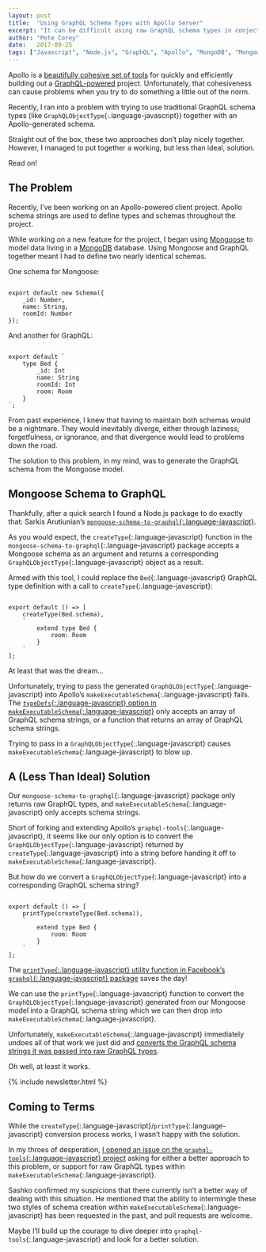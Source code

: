 ```yaml
---
layout: post
title:  "Using GraphQL Schema Types with Apollo Server"
excerpt: "It can be difficult using raw GraphQL schema types in conjection with Apollo's server-side tools. This article digs into the pros and cons of a potential solution."
author: "Pete Corey"
date:   2017-09-25
tags: ["Javascript", "Node.js", "GraphQL", "Apollo", "MongoDB", "Mongoose"]
---
```


Apollo is a [beautifully cohesive set of tools](https://www.apollodata.com/) for quickly and efficiently building out a [GraphQL-powered](http://graphql.org/) project. Unfortunately, that cohesiveness can cause problems when you try to do something a little out of the norm.

Recently, I ran into a problem with trying to use traditional GraphQL schema types (like `GraphQLObjectType`{:.language-javascript}) together with an Apollo-generated schema.

Straight out of the box, these two approaches don’t play nicely together. However, I managed to put together a working, but less than ideal, solution.

Read on!

## The Problem

Recently, I’ve been working on an Apollo-powered client project. Apollo schema strings are used to define types and schemas throughout the project.

While working on a new feature for the project, I began using [Mongoose](http://mongoosejs.com/) to model data living in a [MongoDB](https://www.mongodb.com/) database. Using Mongoose and GraphQL together meant I had to define two nearly identical schemas.

One schema for Mongoose:

<pre class='language-javascript'><code class='language-javascript'>
export default new Schema({
    _id: Number,
    name: String,
    roomId: Number
});
</code></pre>

And another for GraphQL:

<pre class='language-javascript'><code class='language-javascript'>
export default `
    type Bed {
        _id: Int
        name: String
        roomId: Int
        room: Room
    }
`;
</code></pre>

From past experience, I knew that having to maintain both schemas would be a nightmare. They would inevitably diverge, either through laziness, forgetfulness, or ignorance, and that divergence would lead to problems down the road.

The solution to this problem, in my mind, was to generate the GraphQL schema from the Mongoose model.

## Mongoose Schema to GraphQL

Thankfully, after a quick search I found a Node.js package to do exactly that: Sarkis Arutiunian’s [`mongoose-schema-to-graphql`{:.language-javascript}](https://github.com/sarkistlt/mongoose-schema-to-graphql).

As you would expect, the `createType`{:.language-javascript} function in the `mongoose-schema-to-graphql`{:.language-javascript} package accepts a Mongoose schema as an argument and returns a corresponding `GraphQLObjectType`{:.language-javascript} object as a result.

Armed with this tool, I could replace the `Bed`{:.language-javascript} GraphQL type definition with a call to `createType`{:.language-javascript}:

<pre class='language-javascript'><code class='language-javascript'>
export default () => [
    createType(Bed.schema),
    `
        extend type Bed {
            room: Room
        }
    `
];
</code></pre>

At least that was the dream…

Unfortunately, trying to pass the generated `GraphQLObjectType`{:.language-javascript} into Apollo’s `makeExecutableSchema`{:.language-javascript} fails. The [`typeDefs`{:.language-javascript} option in `makeExecutableSchema`{:.language-javascript}](http://dev.apollodata.com/tools/graphql-tools/generate-schema.html#makeExecutableSchema) only accepts an array of GraphQL schema strings, or a function that returns an array of GraphQL schema strings.

Trying to pass in a `GraphQLObjectType`{:.language-javascript} causes `makeExecutableSchema`{:.language-javascript} to blow up.

## A (Less Than Ideal) Solution

Our `mongoose-schema-to-graphql`{:.language-javascript} package only returns raw GraphQL types, and `makeExecutableSchema`{:.language-javascript} only accepts schema strings.

Short of forking and extending Apollo’s `graphql-tools`{:.language-javascript}, it seems like our only option is to convert the `GraphQLObjectType`{:.language-javascript} returned by `createType`{:.language-javascript} into a string before handing it off to `makeExecutableSchema`{:.language-javascript}.

But how do we convert a `GraphQLObjectType`{:.language-javascript} into a corresponding GraphQL schema string?

<pre class='language-javascript'><code class='language-javascript'>
export default () => [
    printType(createType(Bed.schema)),
    `
        extend type Bed {
            room: Room
        }
    `
];
</code></pre>

The [`printType`{:.language-javascript} utility function in Facebook’s `graphql`{:.language-javascript} package](https://github.com/graphql/graphql-js/blob/eb01a23c578d949ccea2fa2b350e65a3893e6895/src/utilities/schemaPrinter.js#L139-L153) saves the day!

We can use the `printType`{:.language-javascript} function to convert the `GraphQLObjectType`{:.language-javascript} generated from our Mongoose model into a GraphQL schema string which we can then drop into `makeExecutableSchema`{:.language-javascript}.

Unfortunately, `makeExecutableSchema`{:.language-javascript} immediately undoes all of that work we just did and [converts the GraphQL schema strings it was passed into raw GraphQL types](https://github.com/apollographql/graphql-tools/blob/master/src/schemaGenerator.ts#L190-L192).

Oh well, at least it works.

{% include newsletter.html %}

## Coming to Terms

While the `createType`{:.language-javascript}/`printType`{:.language-javascript} conversion process works, I wasn’t happy with the solution.

In my throes of desperation, [I opened an issue on the `graphql-tools`{:.language-javascript} project](https://github.com/apollographql/graphql-tools/issues/398) asking for either a better approach to this problem, or support for raw GraphQL types within `makeExecutableSchema`{:.language-javascript}.

Sashko confirmed my suspicions that there currently isn’t a better way of dealing with this situation. He mentioned that the ability to intermingle these two styles of schema creation within `makeExecutableSchema`{:.language-javascript} has been requested in the past, and pull requests are welcome.

Maybe I’ll build up the courage to dive deeper into `graphql-tools`{:.language-javascript} and look for a better solution.
